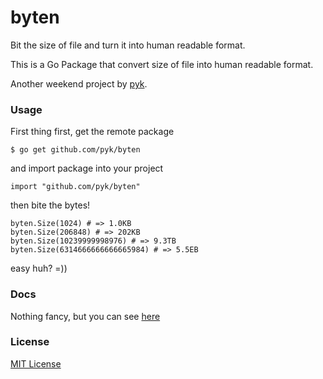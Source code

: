 byten
=====
Bit the size of file and turn it into human readable format. 

This is a Go Package that convert size of file into human readable format.

Another weekend project by [pyk](http://google.com/+bayualdiyansyah).
### Usage
First thing first, get the remote package
```
$ go get github.com/pyk/byten
```
and import package into your project
```
import "github.com/pyk/byten"
```
then bite the bytes!
```
byten.Size(1024) # => 1.0KB
byten.Size(206848) # => 202KB
byten.Size(10239999998976) # => 9.3TB
byten.Size(6314666666666665984) # => 5.5EB
```
easy huh? =))

### Docs

Nothing fancy, but you can see [here](https://godoc.org/github.com/pyk/byten)

### License
[MIT License](https://github.com/pyk/byten/blob/master/LICENSE)

